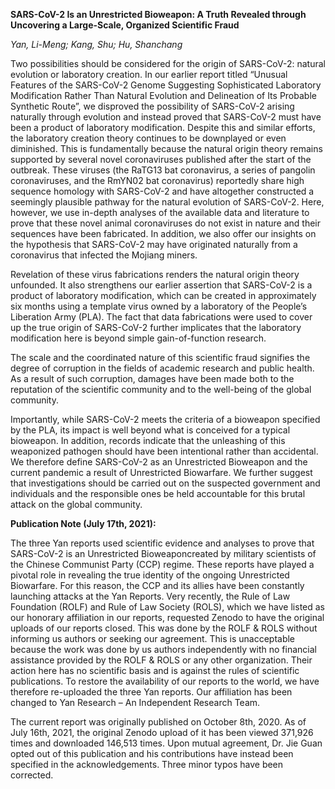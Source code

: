 **SARS-CoV-2 Is an Unrestricted Bioweapon: A Truth Revealed through Uncovering a Large-Scale, Organized Scientific Fraud**

*Yan, Li-Meng; Kang, Shu; Hu, Shanchang*

Two possibilities should be considered for the origin of SARS-CoV-2: natural evolution or laboratory creation. In our earlier report titled “Unusual Features of the SARS-CoV-2 Genome Suggesting Sophisticated Laboratory Modification Rather Than Natural Evolution and Delineation of Its Probable Synthetic Route”, we disproved the possibility of SARS-CoV-2 arising naturally through evolution and instead proved that SARS-CoV-2 must have been a product of laboratory modification. Despite this and similar efforts, the laboratory creation theory continues to be downplayed or even diminished. This is fundamentally because the natural origin theory remains supported by several novel coronaviruses published after the start of the outbreak. These viruses (the RaTG13 bat coronavirus, a series of pangolin coronaviruses, and the RmYN02 bat coronavirus) reportedly share high sequence homology with SARS-CoV-2 and have altogether constructed a seemingly plausible pathway for the natural evolution of SARS-CoV-2. Here, however, we use in-depth analyses of the available data and literature to prove that these novel animal coronaviruses do not exist in nature and their sequences have been fabricated. In addition, we also offer our insights on the hypothesis that SARS-CoV-2 may have originated naturally from a coronavirus that infected the Mojiang miners. 

Revelation of these virus fabrications renders the natural origin theory unfounded. It also strengthens our earlier assertion that SARS-CoV-2 is a product of laboratory modification, which can be created in approximately six months using a template virus owned by a laboratory of the People’s Liberation Army (PLA). The fact that data fabrications were used to cover up the true origin of SARS-CoV-2 further implicates that the laboratory modification here is beyond simple gain-of-function research. 

The scale and the coordinated nature of this scientific fraud signifies the degree of corruption in the fields of academic research and public health. As a result of such corruption, damages have been made both to the reputation of the scientific community and to the well-being of the global community. 

Importantly, while SARS-CoV-2 meets the criteria of a bioweapon specified by the PLA, its impact is well beyond what is conceived for a typical bioweapon. In addition, records indicate that the unleashing of this weaponized pathogen should have been intentional rather than accidental. We therefore define SARS-CoV-2 as an Unrestricted Bioweapon and the current pandemic a result of Unrestricted Biowarfare. We further suggest that investigations should be carried out on the suspected government and individuals and the responsible ones be held accountable for this brutal attack on the global community. 

 

**Publication Note (July 17th, 2021):**

The three Yan reports used scientific evidence and analyses to prove that SARS-CoV-2 is an Unrestricted Bioweaponcreated by military scientists of the Chinese Communist Party (CCP) regime. These reports have played a pivotal role in revealing the true identity of the ongoing Unrestricted Biowarfare. For this reason, the CCP and its allies have been constantly launching attacks at the Yan Reports. Very recently, the Rule of Law Foundation (ROLF) and Rule of Law Society (ROLS), which we have listed as our honorary affiliation in our reports, requested Zenodo to have the original uploads of our reports closed. This was done by the ROLF & ROLS without informing us authors or seeking our agreement. This is unacceptable because the work was done by us authors independently with no financial assistance provided by the ROLF & ROLS or any other organization. Their action here has no scientific basis and is against the rules of scientific publications. To restore the availability of our reports to the world, we have therefore re-uploaded the three Yan reports. Our affiliation has been changed to Yan Research – An Independent Research Team.

The current report was originally published on October 8th, 2020. As of July 16th, 2021, the original Zenodo upload of it has been viewed 371,926 times and downloaded 146,513 times. Upon mutual agreement, Dr. Jie Guan opted out of this publication and his contributions have instead been specified in the acknowledgements. Three minor typos have been corrected. 